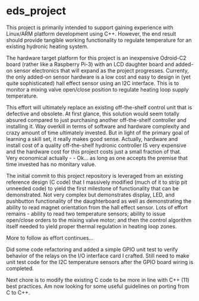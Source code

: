# eds_project
This project is primarily intended to support gaining experience with Linux/ARM platform development using C++. However, the end result should provide tangible working functionality to regulate temperature for an existing hydronic heating system.

The hardware target platform for this project is an inexpensive Odroid-C2 board (rather like a Raspberry Pi-3) with an LCD daughter board and added-on sensor electronics that will expand as the project progresses. Currenty, the only added-on sensor hardware is a low cost and easy to design in (yet quite sophisticated) hall effect sensor using an I2C interface. This is to monitor a mixing valve open/close position to regulate heating loop supply temperature.

This effort will ultimately replace an existing off-the-shelf control unit that is defective and obsolete. At first glance, this solution would seem totally absured compared to just purchasing another off-the-shelf controller and installing it. Way overkill in terms of software and hardware complexity and crazy amount of time ultimately invested. But in light of the primary goal of learning a skill set, it really makes good sense. Actually, hardware and install cost of a quality off-the-shelf hydronic controller IS very expensive and the hardware cost for this project costs just a small fraction of that. Very economical actually - - Ok... as long as one accepts the premise that time invested has no monitary value.

The initial commit to this project repository is leveraged from an existing reference design (C code) that I massively modified (much of it to strip pit unneeded code) to yield the first milestone of functionality that can be demonstrated. Not very complex but demonstrates display, LED, and pushbutton functionality of the daughterboard as well as demonstrating the ability to read magnet orientation from the hall effect sensor. Lots of effort remains - ability to read two temperature sensors; ability to issue open/close orders to the mixing valve motor; and then the control algorithm itself needed to yield proper thermal regulation in heating loop zones.

More to follow as effort continues...

Did some code refactoring and added a simple GPIO unit test to
verify behavior of the relays on the I/O interface card I crafted.
Still need to make unit test code for the I2C temperature sensors
after the GPIO board wiring is completed.

Next chore is to modify the existing C code to be more in line with C++ (11) best practices. Am now looking for some useful guidelines on porting from C to C++.


